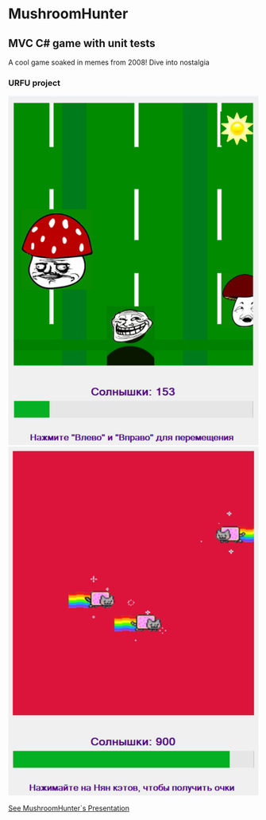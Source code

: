 # MushroomHunter

## MVC C# game with unit tests


A cool game soaked in memes from 2008! Dive into nostalgia


### URFU project


![Иллюстрация к проекту](https://github.com/lloppy/NyanTrip/blob/main/photo_2023-05-26_17-01-14.jpg)
![Иллюстрация к проекту](https://github.com/lloppy/NyanTrip/blob/main/photo_2023-05-26_17-01-17.jpg)


[See MushroomHunter\`s Presentation](https://www.canva.com/design/DAFf1ZPx3eM/SREXKiIubF_1ikUe_-yzLA/edit?utm_content=DAFf1ZPx3eM&utm_campaign=designshare&utm_medium=link2&utm_source=sharebutton)
